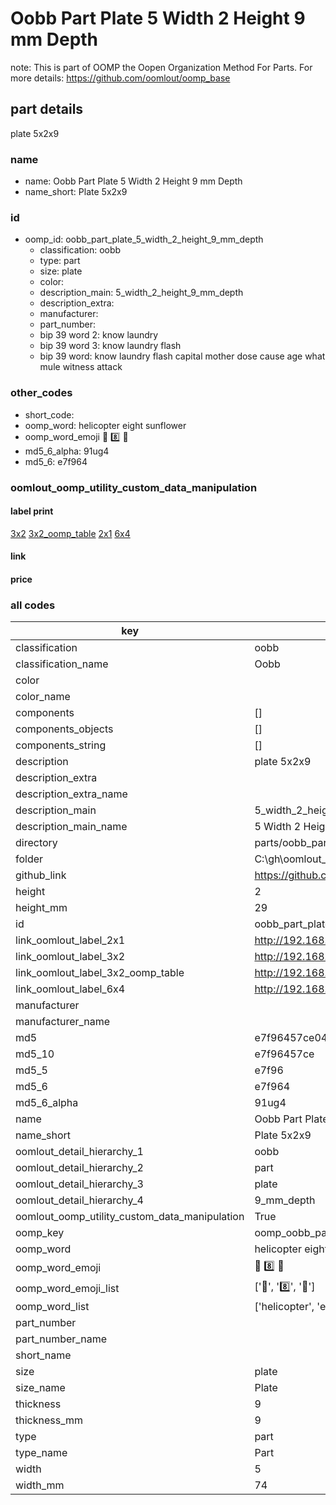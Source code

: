 # Oobb Part Plate 5 Width 2 Height 9 mm Depth  

note: This is part of OOMP the Oopen Organization Method For Parts. For more details: https://github.com/oomlout/oomp_base

##  part details
  



plate 5x2x9



### name
* name: Oobb Part Plate 5 Width 2 Height 9 mm Depth
* name_short: Plate 5x2x9 
### id
* oomp_id: oobb_part_plate_5_width_2_height_9_mm_depth
  * classification: oobb
  * type: part
  * size: plate
  * color: 
  * description_main: 5_width_2_height_9_mm_depth
  * description_extra: 
  * manufacturer: 
  * part_number: 
  * bip 39 word 2: know laundry
  * bip 39 word 3: know laundry flash
  * bip 39 word: know laundry flash capital mother dose cause age what mule witness attack

### other_codes
* short_code: 
* oomp_word: helicopter eight sunflower
* oomp_word_emoji :helicopter: :eight: :sunflower:
* md5_6_alpha: 91ug4
* md5_6: e7f964






### oomlout_oomp_utility_custom_data_manipulation
#### label print
[3x2](http://192.168.1.245:1112/?label=oomp%2091ug4)
[3x2_oomp_table](http://192.168.1.108:1112/?label=oomp%2091ug4)
[2x1](http://192.168.1.242:1112/?label=oomp%2091ug4)
[6x4](http://192.168.1.55:1112/?label=oomp%2091ug4)    

#### link

                              

#### price







### all codes 
| key | value |  
| --- | --- |  
| classification | oobb |  
| classification_name | Oobb |  
| color |  |  
| color_name |  |  
| components | [] |  
| components_objects | [] |  
| components_string | [] |  
| description | plate 5x2x9 |  
| description_extra |  |  
| description_extra_name |  |  
| description_main | 5_width_2_height_9_mm_depth |  
| description_main_name | 5 Width 2 Height 9 mm Depth |  
| directory | parts/oobb_part_plate_5_width_2_height_9_mm_depth |  
| folder | C:\gh\oomlout_oobb_version_4_generated_parts\things\oobb_part_plate_5_width_2_height_9_mm_depth |  
| github_link | https://github.com/oomlout/oomlout_oomp_part_src/tree/main/parts/oobb_part_plate_5_width_2_height_9_mm_depth |  
| height | 2 |  
| height_mm | 29 |  
| id | oobb_part_plate_5_width_2_height_9_mm_depth |  
| link_oomlout_label_2x1 | http://192.168.1.242:1112/?label=oomp%2091ug4 |  
| link_oomlout_label_3x2 | http://192.168.1.245:1112/?label=oomp%2091ug4 |  
| link_oomlout_label_3x2_oomp_table | http://192.168.1.108:1112/?label=oomp%2091ug4 |  
| link_oomlout_label_6x4 | http://192.168.1.55:1112/?label=oomp%2091ug4 |  
| manufacturer |  |  
| manufacturer_name |  |  
| md5 | e7f96457ce04c49106481220b0df6bdf |  
| md5_10 | e7f96457ce |  
| md5_5 | e7f96 |  
| md5_6 | e7f964 |  
| md5_6_alpha | 91ug4 |  
| name | Oobb Part Plate 5 Width 2 Height 9 mm Depth |  
| name_short | Plate 5x2x9  |  
| oomlout_detail_hierarchy_1 | oobb |  
| oomlout_detail_hierarchy_2 | part |  
| oomlout_detail_hierarchy_3 | plate |  
| oomlout_detail_hierarchy_4 | 9_mm_depth |  
| oomlout_oomp_utility_custom_data_manipulation | True |  
| oomp_key | oomp_oobb_part_plate_5_width_2_height_9_mm_depth |  
| oomp_word | helicopter eight sunflower |  
| oomp_word_emoji | :helicopter: :eight: :sunflower: |  
| oomp_word_emoji_list | [':helicopter:', ':eight:', ':sunflower:'] |  
| oomp_word_list | ['helicopter', 'eight', 'sunflower'] |  
| part_number |  |  
| part_number_name |  |  
| short_name |  |  
| size | plate |  
| size_name | Plate |  
| thickness | 9 |  
| thickness_mm | 9 |  
| type | part |  
| type_name | Part |  
| width | 5 |  
| width_mm | 74 |  
